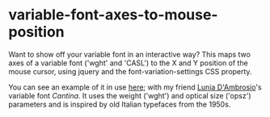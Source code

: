 # variable-font-axes-to-mouse-position
Want to show off your variable font in an interactive way? This maps two axes of a variable font ('wght' and 'CASL') to the X and Y position of the mouse cursor, using jquery and the font-variation-settings CSS property.

You can see an example of it in use <a href="http://luniadambrosio.de/cantina-variable-font/" target="_blank">here</a>; with my friend <a href="https://luniadambrosio.de/" target="_blank">Lunia D'Ambrosio</a>'s variable font <em>Cantina</em>. It uses the weight ('wght') and optical size ('opsz') parameters and is inspired by old Italian typefaces from the 1950s.
